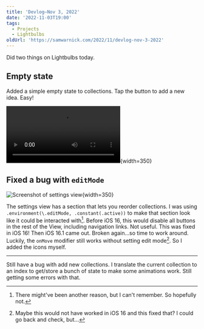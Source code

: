 ```yaml
---
title: 'Devlog—Nov 3, 2022'
date: '2022-11-03T19:00'
tags:
  - Projects
  - Lightbulbs
oldUrl: 'https://samwarnick.com/2022/11/devlog-nov-3-2022'
---
```


Did two things on Lightbulbs today.

## Empty state

Added a simple empty state to collections. Tap the button to add a new idea. Easy!

![Recording of empty state](/media/2022-11-03-empty-state.mp4 "Empty state demo"){width=350}

## Fixed a bug with `editMode`

![Screenshot of settings view](/media/2022-11-03-settings-view.png "Settings view"){width=350}

The settings view has a section that lets you reorder collections. I was using `.environment(\.editMode, .constant(.active))` to make that section look like it could be interacted with[^1]. Before iOS 16, this would disable all buttons in the rest of the View, including navigation links. Not useful. This was fixed in iOS 16! Then iOS 16.1 came out. Broken again...so time to work around. Luckily, the `onMove` modifier still works without setting edit mode[^2]. So I added the icons myself.

---

Still have a bug with add new collections. I translate the current collection to an index to get/store a bunch of state to make some animations work. Still getting some errors with that.

[^1]: There might've been another reason, but I can't remember. So hopefully not.
[^2]: Maybe this would not have worked in iOS 16 and this fixed that? I could go back and check, but...
